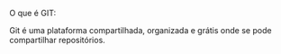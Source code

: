 O que é GIT:

Git é uma plataforma compartilhada, organizada e grátis onde se pode compartilhar repositórios.

